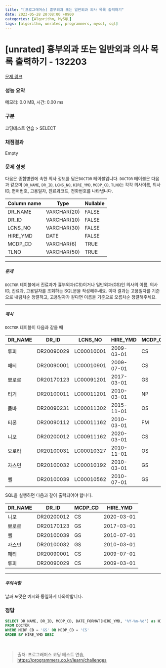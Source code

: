 ```yaml
---
title: "[프로그래머스] 흉부외과 또는 일반외과 의사 목록 출력하기"
date: 2023-05-28 20:08:00 +0900
categories: [Algorithm, MySQL]
tags: [algorithm, unrated, programmers, mysql, sql]
---
```


# [unrated] 흉부외과 또는 일반외과 의사 목록 출력하기 - 132203

[문제 링크](https://school.programmers.co.kr/learn/courses/30/lessons/132203)

### 성능 요약

메모리: 0.0 MB, 시간: 0.00 ms

### 구분

코딩테스트 연습 > SELECT

### 채점결과

Empty

### 문제 설명

<p>다음은 종합병원에 속한 의사 정보를 담은<code>DOCTOR</code> 테이블입니다. <code>DOCTOR</code> 테이블은 다음과 같으며 <code>DR_NAME</code>, <code>DR_ID</code>, <code>LCNS_NO</code>, <code>HIRE_YMD</code>, <code>MCDP_CD</code>, <code>TLNO</code>는 각각 의사이름, 의사ID, 면허번호, 고용일자, 진료과코드, 전화번호를 나타냅니다.</p>

| Column name |    Type    | Nullable |
|-------------|------------|----------|
|  DR_NAME    | VARCHAR(20)|  FALSE   |
|   DR_ID     | VARCHAR(10)|  FALSE   |
|  LCNS_NO    | VARCHAR(30)|  FALSE   |
|  HIRE_YMD   |    DATE    |  FALSE   |
|  MCDP_CD    | VARCHAR(6) |  TRUE    |
|    TLNO     | VARCHAR(50)|  TRUE    |

<hr>

<h5>문제</h5>

<p><code>DOCTOR</code> 테이블에서 진료과가 흉부외과(CS)이거나 일반외과(GS)인 의사의 이름, 의사ID, 진료과, 고용일자를 조회하는 SQL문을 작성해주세요. 이때 결과는 고용일자를 기준으로 내림차순 정렬하고, 고용일자가 같다면 이름을 기준으로 오름차순 정렬해주세요.</p>

<hr>

<h5>예시</h5>

<p><code>DOCTOR</code> 테이블이 다음과 같을 때</p>

| DR_NAME |   DR_ID   |   LCNS_NO   |  HIRE_YMD  | MCDP_CD |    TLNO     |
|---------|-----------|-------------|------------|---------|-------------|
|  루피   | DR20090029| LC00010001  | 2009-03-01 |   CS    | 01085482011 |
|  패티   | DR20090001| LC00010901  | 2009-07-01 |   CS    | 01085220122 |
| 뽀로로 | DR20170123| LC00091201  | 2017-03-01 |   GS    | 01034969210 |
|  티거   | DR20100011| LC00011201  | 2010-03-01 |   NP    | 01034229818 |
|  품바   | DR20090231| LC00011302  | 2015-11-01 |   OS    | 01049840278 |
|  티몬   | DR20090112| LC00011162  | 2010-03-01 |   FM    | 01094622190 |
|  니모   | DR20200012| LC00911162  | 2020-03-01 |   CS    | 01089483921 |
| 오로라 | DR20100031| LC00010327  | 2010-11-01 |   OS    | 01098428957 |
| 자스민 | DR20100032| LC00010192  | 2010-03-01 |   GS    | 01023981922 |
|   벨   | DR20100039| LC00010562  | 2010-07-01 |   GS    | 01058390758 |

<p>SQL을 실행하면 다음과 같이 출력되어야 합니다.</p>

| DR_NAME |   DR_ID   | MCDP_CD |  HIRE_YMD  |
|---------|-----------|---------|------------|
|  니모   | DR20200012|   CS    | 2020-03-01 |
| 뽀로로 | DR20170123|   GS    | 2017-03-01 |
|   벨   | DR20100039|   GS    | 2010-07-01 |
| 자스민 | DR20100032|   GS    | 2010-03-01 |
|  패티   | DR20090001|   CS    | 2009-07-01 |
|  루피   | DR20090029|   CS    | 2009-03-01 |

<hr>

<h5>주의사항</h5>

<p>날짜 포맷은 예시와 동일하게 나와야합니다.</p>

### 정답

```sql
SELECT DR_NAME, DR_ID, MCDP_CD, DATE_FORMAT(HIRE_YMD, '%Y-%m-%d') as HIRE_YMD
FROM DOCTOR
WHERE MCDP_CD = 'GS' OR MCDP_CD = 'CS'
ORDER BY HIRE_YMD DESC
```

<br>

> 출처: 프로그래머스 코딩 테스트 연습, https://programmers.co.kr/learn/challenges
